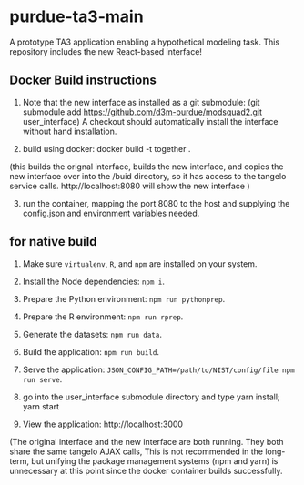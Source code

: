 # purdue-ta3-main

A prototype TA3 application enabling a hypothetical modeling task. This repository includes the new React-based interface! 

## Docker Build instructions

1. Note that the new interface as installed as a git submodule:   (git submodule add https://github.com/d3m-purdue/modsquad2.git user_interface)  A checkout should automatically install the interface without hand installation.

2. build using docker:  docker build -t together .

(this builds the orignal interface, builds the new interface, and copies the new interface over into the /buid directory, so it has access to the tangelo service calls. http://localhost:8080 will show the new interface )

3. run the container, mapping the port 8080 to the host and supplying the config.json and environment variables needed.

## for native build

1. Make sure `virtualenv`, `R`, and `npm` are installed on your system.

2. Install the Node dependencies: `npm i`.

3. Prepare the Python environment: `npm run pythonprep`.

4. Prepare the R environment: `npm run rprep`.

5. Generate the datasets: `npm run data`.

6. Build the application: `npm run build`.

7. Serve the application: `JSON_CONFIG_PATH=/path/to/NIST/config/file npm run
   serve`.

8. go into the user_interface submodule directory and type yarn install; yarn start

9. View the application: http://localhost:3000

(The original interface and the new interface are both running.  They both share the same tangelo AJAX calls, This is not recommended in the long-term, but unifying the package management systems (npm and yarn) is unnecessary at this point since the docker container builds successfully. 
